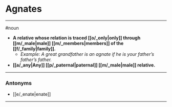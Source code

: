# Agnates
---
#noun
- **A relative whose relation is traced [[o/_only|only]] through [[m/_male|male]] [[m/_members|members]] of the [[f/_family|family]].**
	- _Example: A great grandfather is an agnate if he is your father’s father’s father._
- **[[a/_any|Any]] [[p/_paternal|paternal]] [[m/_male|male]] relative.**
---
### Antonyms
- [[e/_enate|enate]]
---
